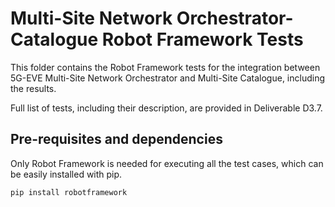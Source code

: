 # Multi-Site Network Orchestrator-Catalogue Robot Framework Tests

This folder contains the Robot Framework tests for the integration between 5G-EVE Multi-Site Network Orchestrator and Multi-Site Catalogue, including the results.

Full list of tests, including their description, are provided in Deliverable D3.7.

## Pre-requisites and dependencies

Only Robot Framework is needed for executing all the test cases, which can be easily installed with pip.

```sh
pip install robotframework
```
